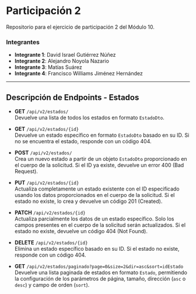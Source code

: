 # Participación 2

Repositorio para el ejercicio de participación 2 del Módulo 10.

### Integrantes

- **Integrante 1**: David Israel Gutiérrez Núñez
- **Integrante 2**: Alejandro Noyola Nazario
- **Integrante 3**: Matías Suárez
- **Integrante 4**: Francisco Williams Jiménez Hernández

---

## Descripción de Endpoints - Estados

- **GET** `/api/v2/estados/`  
  Devuelve una lista de todos los estados en formato `EstadoDto`.
  
- **GET** `/api/v2/estados/{id}`  
  Devuelve un estado específico en formato `EstadoDto` basado en su ID. Si no se encuentra el estado, responde con un código 404.

- **POST** `/api/v2/estados/`  
  Crea un nuevo estado a partir de un objeto `EstadoDto` proporcionado en el cuerpo de la solicitud. Si el ID ya existe, devuelve un error 400 (Bad Request).

- **PUT** `/api/v2/estados/{id}`  
  Actualiza completamente un estado existente con el ID especificado usando los datos proporcionados en el cuerpo de la solicitud. Si el estado no existe, lo crea y devuelve un código 201 (Created).

- **PATCH** `/api/v2/estados/{id}`  
  Actualiza parcialmente los datos de un estado específico. Solo los campos presentes en el cuerpo de la solicitud serán actualizados. Si el estado no existe, devuelve un código 404 (Not Found).

- **DELETE** `/api/v2/estados/{id}`  
  Elimina un estado específico basado en su ID. Si el estado no existe, responde con un código 404.

- **GET** `/api/v2/estados/paginado?page=0&size=2&dir=asc&sort=idEstado`  
  Devuelve una lista paginada de estados en formato `Estado`, permitiendo la configuración de los parámetros de página, tamaño, dirección (`asc` o `desc`) y campo de orden (`sort`). 
